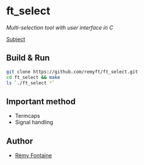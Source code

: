 # ft_select
_Multi-selection tool with user interface in C_

[Subject](https://github.com/remyft/ft_select/blob/master/ft_select.fr.pdf)

## Build & Run

```bash
git clone https://github.com/remyft/ft_select.git
cd ft_select && make
ls `./ft_select *`
```

## Important method

* Termcaps
* Signal handling

## Author

* [Rémy Fontaine](https://github.com/remyft)
